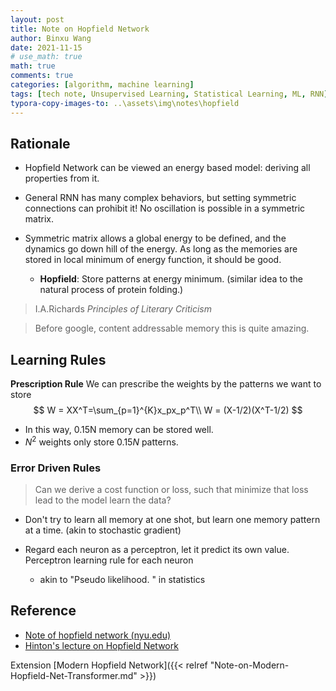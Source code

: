 ```yaml
---
layout: post
title: Note on Hopfield Network
author: Binxu Wang
date: 2021-11-15
# use_math: true
math: true
comments: true
categories: [algorithm, machine learning]
tags: [tech note, Unsupervised Learning, Statistical Learning, ML, RNN]
typora-copy-images-to: ..\assets\img\notes\hopfield
---
```


## Rationale 

* Hopfield Network can be viewed an energy based model: deriving all properties from it. 

* General RNN has many complex behaviors, but setting symmetric connections can prohibit it! No oscillation is possible in a symmetric matrix. 
* Symmetric matrix allows a global energy to be defined, and the dynamics go down hill of the energy. As long as the memories are stored in local minimum of energy function, it should be good. 
  * **Hopfield**: Store patterns at energy minimum. (similar idea to the natural process of protein folding.)

> I.A.Richards *Principles of Literary Criticism*



> Before google, content addressable memory this is quite amazing. 



## Learning Rules

**Prescription Rule** We can prescribe the weights by the patterns we want to store 
$$
W = XX^T=\sum_{p=1}^{K}x_px_p^T\\
W = (X-1/2)(X^T-1/2)
$$

* In this way, 0.15N memory can be stored well. 
* $N^2$ weights only store $0.15N$ patterns. 



### Error Driven Rules 

> Can we derive a cost function or loss, such that minimize that loss lead to the model learn the data? 

<!--rid of spurious memory by unlearning. --> 

* Don't try to learn all memory at one shot, but learn one memory pattern at a time. (akin to stochastic gradient)

* Regard each neuron as a perceptron, let it predict its own value. Perceptron learning rule for each neuron 
  * akin to "Pseudo likelihood. " in statistics




## Reference

* [Note of hopfield network (nyu.edu)](http://www.cns.nyu.edu/~eorhan/notes/hopfield.pdf) 
* [Hinton's lecture on Hopfield Network](https://youtu.be/DS6k0PhBjpI)

Extension [Modern Hopfield Network]({{< relref "Note-on-Modern-Hopfield-Net-Transformer.md" >}})

